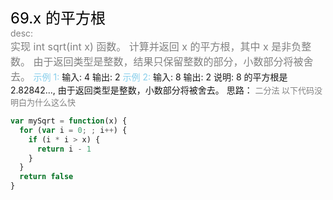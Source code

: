 <font color=black size=5>69.x 的平方根<br></font>
<font color=gray>desc:<br></font>
<font color=gray size=3>
实现 int sqrt(int x) 函数。
计算并返回 x 的平方根，其中 x 是非负整数。
由于返回类型是整数，结果只保留整数的部分，小数部分将被舍去。
</font>
<font color=skyblue>示例 1:</font>
<font >
输入: 4
输出: 2
</font>
<font color=skyblue>示例 2:</font>
<font >
输入: 8
输出: 2
说明: 8 的平方根是 2.82842...,
由于返回类型是整数，小数部分将被舍去。
</font>
思路：</font><font color=gray size=2>
二分法 以下代码没明白为什么这么快
</font>

```javascript
var mySqrt = function(x) {
  for (var i = 0; ; i++) {
    if (i * i > x) {
      return i - 1
    }
  }
  return false
}
```
